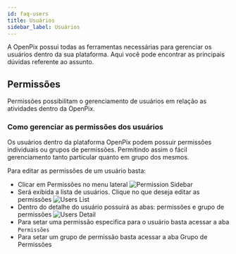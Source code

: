 ```yaml
---
id: faq-users
title: Usuários
sidebar_label: Usuários
---
```

A OpenPix possui todas as ferramentas necessárias para gerenciar os usuários dentro da sua plataforma. Aqui você pode encontrar as principais dúvidas referente ao assunto.

## Permissões
Permissões possibilitam o gerenciamento de usuários em relação as atividades dentro da OpenPix.

### Como gerenciar as permissões dos usuários
Os usuários dentro da plataforma OpenPix podem possuir permissões individuais ou grupos de permissões. Permitindo assim o fácil gerenciamento tanto particular quanto em grupo dos mesmos.

Para editar as permissões de um usuário basta:

- Clicar em Permissões no menu lateral ![Permission Sidebar](/img/FAQ/users/users_permission_sidebar.png)
- Será exibida a lista de usuários. Clique no que deseja editar as permissões
  ![Users List](/img/FAQ/users/users_list.png)
- Dentro do detalhe do usuário possuirá as abas: permissões e grupo de permissões
  ![Users Detail](/img/FAQ/users/users_detail.png)
- Para setar uma permissão especifica para o usuário basta acessar a aba `Permissões`
- Para setar um grupo de permissão basta acessar a aba Grupo de Permissões